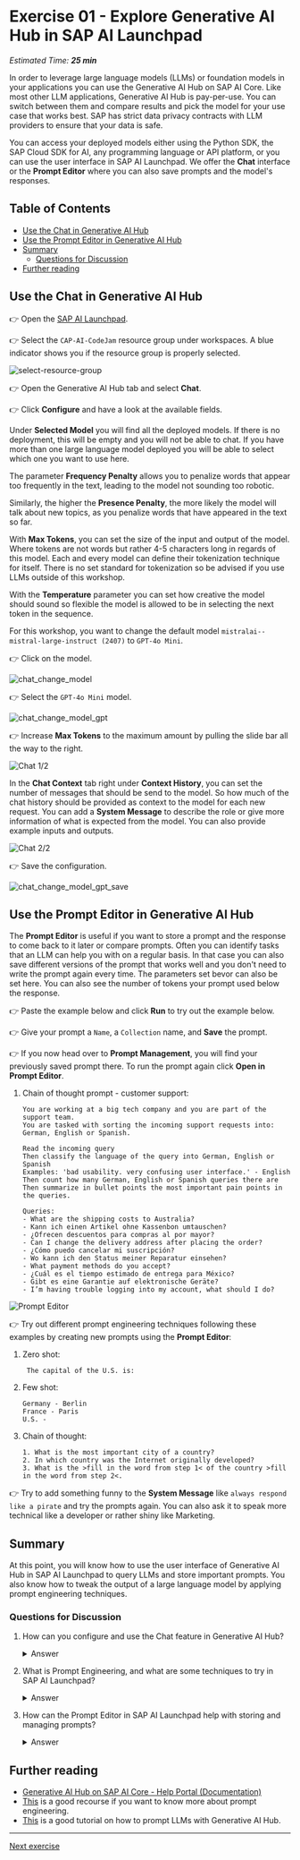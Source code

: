# Exercise 01 - Explore Generative AI Hub in SAP AI Launchpad

_Estimated Time: **25 min**_

In order to leverage large language models (LLMs) or foundation models in your applications you can use the Generative AI Hub on SAP AI Core. Like most other LLM applications, Generative AI Hub is pay-per-use. You can switch between them and compare results and pick the model for your use case that works best. SAP has strict data privacy contracts with LLM providers to ensure that your data is safe.

You can access your deployed models either using the Python SDK, the SAP Cloud SDK for AI, any programming language or API platform, or you can use the user interface in SAP AI Launchpad. We offer the **Chat** interface or the **Prompt Editor** where you can also save prompts and the model's responses.

## Table of Contents

- [Use the Chat in Generative AI Hub](#use-the-chat-in-generative-ai-hub)
- [Use the Prompt Editor in Generative AI Hub](#use-the-prompt-editor-in-generative-ai-hub)
- [Summary](#summary)
  - [Questions for Discussion](#questions-for-discussion)
- [Further reading](#further-reading)

## Use the Chat in Generative AI Hub

👉 Open the [SAP AI Launchpad](https://cap-ai-codejam-op6zhda1.ai-launchpad.prod.us-east-1.aws.ai-prod.cloud.sap/aic/index.html).

👉 Select the `CAP-AI-CodeJam` resource group under workspaces. A blue indicator shows you if the resource group is properly selected.

![select-resource-group](./assets/select-resource-group.png)

👉 Open the Generative AI Hub tab and select **Chat**.

👉 Click **Configure** and have a look at the available fields.

Under **Selected Model** you will find all the deployed models. If there is no deployment, this will be empty and you will not be able to chat. If you have more than one large language model deployed you will be able to select which one you want to use here.

The parameter **Frequency Penalty** allows you to penalize words that appear too frequently in the text, leading to the model not sounding too robotic.

Similarly, the higher the **Presence Penalty**, the more likely the model will talk about new topics, as you penalize words that have appeared in the text so far.

With **Max Tokens**, you can set the size of the input and output of the model. Where tokens are not words but rather 4-5 characters long in regards of this model. Each and every model can define their tokenization technique for itself. There is no set standard for tokenization so be advised if you use LLMs outside of this workshop.

With the **Temperature** parameter you can set how creative the model should sound so flexible the model is allowed to be in selecting the next token in the sequence.

For this workshop, you want to change the default model `mistralai--mistral-large-instruct (2407)` to `GPT-4o Mini`.

👉 Click on the model.

![chat_change_model](assets/chat_change_model.png)

👉 Select the `GPT-4o Mini` model.

![chat_change_model_gpt](assets/chat_change_model_gpt.png)

👉 Increase **Max Tokens** to the maximum amount by pulling the slide bar all the way to the right.

![Chat 1/2](assets/chat.png)

In the **Chat Context** tab right under **Context History**, you can set the number of messages that should be send to the model. So how much of the chat history should be provided as context to the model for each new request. You can add a **System Message** to describe the role or give more information of what is expected from the model. You can also provide example inputs and outputs.

![Chat 2/2](assets/chat_2.png)

👉 Save the configuration.

![chat_change_model_gpt_save](assets/chat_change_model_gpt_save.png)

## Use the Prompt Editor in Generative AI Hub

The **Prompt Editor** is useful if you want to store a prompt and the response to come back to it later or compare prompts. Often you can identify tasks that an LLM can help you with on a regular basis. In that case you can also save different versions of the prompt that works well and you don't need to write the prompt again every time. The parameters set bevor can also be set here. You can also see the number of tokens your prompt used below the response.

👉 Paste the example below and click **Run** to try out the example below.

👉 Give your prompt a `Name`, a `Collection` name, and **Save** the prompt.

👉 If you now head over to **Prompt Management**, you will find your previously saved prompt there. To run the prompt again click **Open in Prompt Editor**.

1. Chain of thought prompt - customer support:

   ```
   You are working at a big tech company and you are part of the support team.
   You are tasked with sorting the incoming support requests into: German, English or Spanish.

   Read the incoming query
   Then classify the language of the query into German, English or Spanish
   Examples: 'bad usability. very confusing user interface.' - English
   Then count how many German, English or Spanish queries there are
   Then summarize in bullet points the most important pain points in the queries.

   Queries:
   - What are the shipping costs to Australia?
   - Kann ich einen Artikel ohne Kassenbon umtauschen?
   - ¿Ofrecen descuentos para compras al por mayor?
   - Can I change the delivery address after placing the order?
   - ¿Cómo puedo cancelar mi suscripción?
   - Wo kann ich den Status meiner Reparatur einsehen?
   - What payment methods do you accept?
   - ¿Cuál es el tiempo estimado de entrega para México?
   - Gibt es eine Garantie auf elektronische Geräte?
   - I’m having trouble logging into my account, what should I do?
   ```

![Prompt Editor](assets/prompt_editor.png)

👉 Try out different prompt engineering techniques following these examples by creating new prompts using the **Prompt Editor**:

1. Zero shot:
   ```
    The capital of the U.S. is:
   ```
2. Few shot:
   ```
   Germany - Berlin
   France - Paris
   U.S. -
   ```
3. Chain of thought:
   ```
   1. What is the most important city of a country?
   2. In which country was the Internet originally developed?
   3. What is the >fill in the word from step 1< of the country >fill in the word from step 2<.
   ```

👉 Try to add something funny to the **System Message** like `always respond like a pirate` and try the prompts again. You can also ask it to speak more technical like a developer or rather shiny like Marketing.

## Summary

At this point, you will know how to use the user interface of Generative AI Hub in SAP AI Launchpad to query LLMs and store important prompts. You also know how to tweak the output of a large language model by applying prompt engineering techniques.

### Questions for Discussion

1. How can you configure and use the Chat feature in Generative AI Hub?
      <details><summary>Answer</summary>
         To use the Chat feature in the Generative AI Hub, you first need to select a deployed model under Selected Model. You can then adjust parameters like Frequency Penalty to avoid repetition, Presence Penalty to encourage new topics, Max Tokens to control input/output size, and Temperature to control model creativity. You can also adjust the Chat Context to manage the history of the conversation and add a System Message to guide the model's behavior (e.g., make it speak like a pirate).
         </details>

2. What is Prompt Engineering, and what are some techniques to try in SAP AI Launchpad?
      <details><summary>Answer</summary>
      Prompt Engineering is the practice of crafting prompts in a way that guides the model to produce the desired responses. Some common techniques include:

         - Zero shot: Asking a direct question without any examples (e.g., "The capital of the U.S. is:").
         - Few shot: Providing a few examples before asking a question (e.g., "Germany - Berlin, France - Paris, U.S. -").
         - Chain of thought: Structuring a series of steps for the model to follow (e.g., asking the model to identify important cities or countries in a structured format).
      </details>

3. How can the Prompt Editor in SAP AI Launchpad help with storing and managing prompts?
      <details><summary>Answer</summary>
      The Prompt Editor allows you to save prompts and their responses for later use or comparison. It’s useful for tasks that require repeated use of the same prompt. You can save different versions of prompts, specify parameters like Max Tokens, and view the number of tokens used. For example, you can save a Chain of Thought prompt for customer support classification and reuse it in the future without retyping the prompt. Saved prompts can be managed under Prompt Management for easy access.
      </details>

## Further reading

- [Generative AI Hub on SAP AI Core - Help Portal (Documentation)](https://help.sap.com/docs/sap-ai-core/sap-ai-core-service-guide/generative-ai-hub-in-sap-ai-core-7db524ee75e74bf8b50c167951fe34a5)
- [This](https://www.promptingguide.ai/) is a good recourse if you want to know more about prompt engineering.
- [This](https://developers.sap.com/tutorials/ai-core-generative-ai.html) is a good tutorial on how to prompt LLMs with Generative AI Hub.

---

[Next exercise](../02-create-connection-configuration/README.md)

